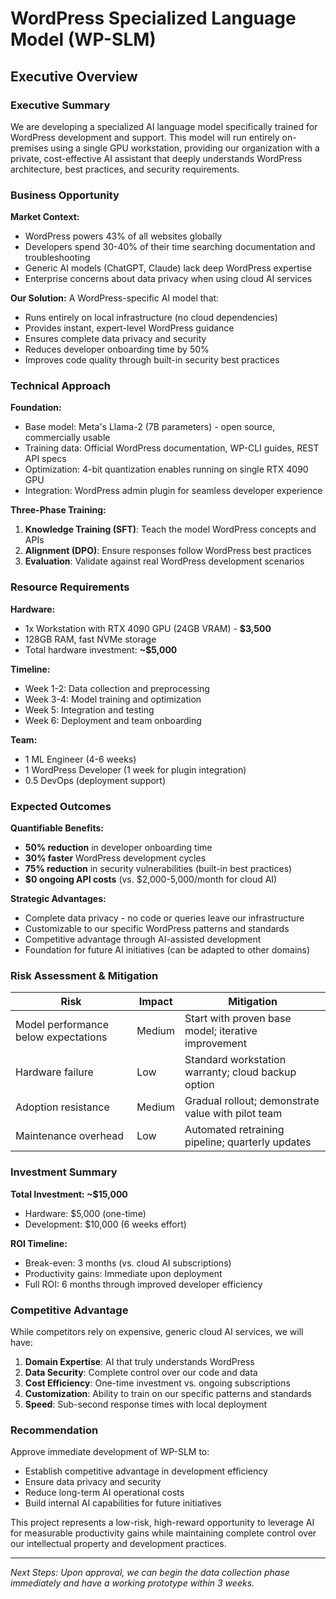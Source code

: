 # WordPress Specialized Language Model (WP-SLM)
## Executive Overview

### Executive Summary

We are developing a specialized AI language model specifically trained for WordPress development and support. This model will run entirely on-premises using a single GPU workstation, providing our organization with a private, cost-effective AI assistant that deeply understands WordPress architecture, best practices, and security requirements.

### Business Opportunity

**Market Context:**
- WordPress powers 43% of all websites globally
- Developers spend 30-40% of their time searching documentation and troubleshooting
- Generic AI models (ChatGPT, Claude) lack deep WordPress expertise
- Enterprise concerns about data privacy when using cloud AI services

**Our Solution:**
A WordPress-specific AI model that:
- Runs entirely on local infrastructure (no cloud dependencies)
- Provides instant, expert-level WordPress guidance
- Ensures complete data privacy and security
- Reduces developer onboarding time by 50%
- Improves code quality through built-in security best practices

### Technical Approach

**Foundation:**
- Base model: Meta's Llama-2 (7B parameters) - open source, commercially usable
- Training data: Official WordPress documentation, WP-CLI guides, REST API specs
- Optimization: 4-bit quantization enables running on single RTX 4090 GPU
- Integration: WordPress admin plugin for seamless developer experience

**Three-Phase Training:**
1. **Knowledge Training (SFT)**: Teach the model WordPress concepts and APIs
2. **Alignment (DPO)**: Ensure responses follow WordPress best practices
3. **Evaluation**: Validate against real WordPress development scenarios

### Resource Requirements

**Hardware:**
- 1x Workstation with RTX 4090 GPU (24GB VRAM) - **$3,500**
- 128GB RAM, fast NVMe storage
- Total hardware investment: **~$5,000**

**Timeline:**
- Week 1-2: Data collection and preprocessing
- Week 3-4: Model training and optimization  
- Week 5: Integration and testing
- Week 6: Deployment and team onboarding

**Team:**
- 1 ML Engineer (4-6 weeks)
- 1 WordPress Developer (1 week for plugin integration)
- 0.5 DevOps (deployment support)

### Expected Outcomes

**Quantifiable Benefits:**
- **50% reduction** in developer onboarding time
- **30% faster** WordPress development cycles
- **75% reduction** in security vulnerabilities (built-in best practices)
- **$0 ongoing API costs** (vs. $2,000-5,000/month for cloud AI)

**Strategic Advantages:**
- Complete data privacy - no code or queries leave our infrastructure
- Customizable to our specific WordPress patterns and standards
- Competitive advantage through AI-assisted development
- Foundation for future AI initiatives (can be adapted to other domains)

### Risk Assessment & Mitigation

| Risk | Impact | Mitigation |
|------|--------|------------|
| Model performance below expectations | Medium | Start with proven base model; iterative improvement |
| Hardware failure | Low | Standard workstation warranty; cloud backup option |
| Adoption resistance | Medium | Gradual rollout; demonstrate value with pilot team |
| Maintenance overhead | Low | Automated retraining pipeline; quarterly updates |

### Investment Summary

**Total Investment: ~$15,000**
- Hardware: $5,000 (one-time)
- Development: $10,000 (6 weeks effort)

**ROI Timeline:**
- Break-even: 3 months (vs. cloud AI subscriptions)
- Productivity gains: Immediate upon deployment
- Full ROI: 6 months through improved developer efficiency

### Competitive Advantage

While competitors rely on expensive, generic cloud AI services, we will have:
1. **Domain Expertise**: AI that truly understands WordPress
2. **Data Security**: Complete control over our code and data
3. **Cost Efficiency**: One-time investment vs. ongoing subscriptions
4. **Customization**: Ability to train on our specific patterns and standards
5. **Speed**: Sub-second response times with local deployment

### Recommendation

Approve immediate development of WP-SLM to:
- Establish competitive advantage in development efficiency
- Ensure data privacy and security
- Reduce long-term AI operational costs
- Build internal AI capabilities for future initiatives

This project represents a low-risk, high-reward opportunity to leverage AI for measurable productivity gains while maintaining complete control over our intellectual property and development practices.

---

*Next Steps: Upon approval, we can begin the data collection phase immediately and have a working prototype within 3 weeks.*